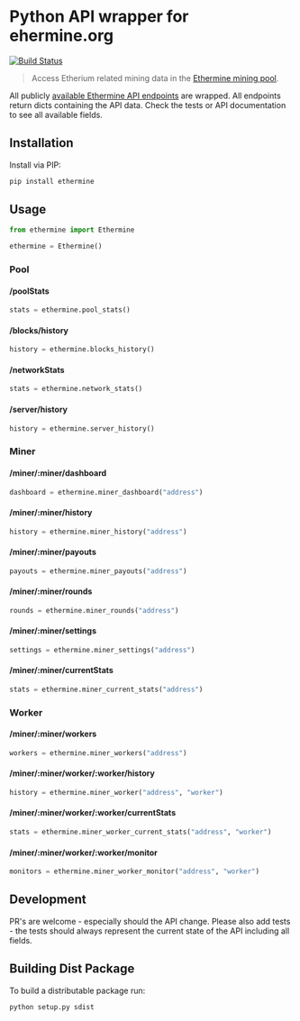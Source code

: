 # Python API wrapper for ehermine.org

[![Build Status](https://travis-ci.org/stylesuxx/python-ethermine.svg?branch=master)](https://travis-ci.org/stylesuxx/python-ethermine)

> Access Etherium related mining data in the [Ethermine mining pool](https://ethermine.org).

All publicly [available Ethermine API endpoints](https://ethermine.org/api/pool) are wrapped. All endpoints return dicts containing the API data. Check the tests or API documentation to see all available fields.

## Installation
Install via PIP:
```bash
pip install ethermine
```

## Usage
```python
from ethermine import Ethermine

ethermine = Ethermine()
```

### Pool
#### /poolStats

```python
stats = ethermine.pool_stats()
```

#### /blocks/history

```python
history = ethermine.blocks_history()
```

#### /networkStats

```python
stats = ethermine.network_stats()
```

#### /server/history

```python
history = ethermine.server_history()
```

### Miner

#### /miner/:miner/dashboard
```python
dashboard = ethermine.miner_dashboard("address")
```

#### /miner/:miner/history
```python
history = ethermine.miner_history("address")
```

#### /miner/:miner/payouts
```python
payouts = ethermine.miner_payouts("address")
```

#### /miner/:miner/rounds
```python
rounds = ethermine.miner_rounds("address")
```

#### /miner/:miner/settings
```python
settings = ethermine.miner_settings("address")
```

#### /miner/:miner/currentStats
```python
stats = ethermine.miner_current_stats("address")
```

### Worker
#### /miner/:miner/workers
```python
workers = ethermine.miner_workers("address")
```

#### /miner/:miner/worker/:worker/history
```python
history = ethermine.miner_worker("address", "worker")
```

#### /miner/:miner/worker/:worker/currentStats
```python
stats = ethermine.miner_worker_current_stats("address", "worker")
```

#### /miner/:miner/worker/:worker/monitor
```python
monitors = ethermine.miner_worker_monitor("address", "worker")
```

## Development
PR's are welcome - especially should the API change. Please also add tests - the tests should always represent the current state of the API including all fields.

## Building Dist Package
To build a distributable package run:
```bash
python setup.py sdist
```
